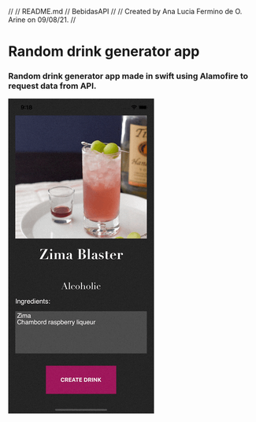 //
//  README.md
//  BebidasAPI
//
//  Created by Ana Lucia Fermino de O. Arine on 09/08/21.
//

# Random drink generator app

### Random drink generator app made in swift using Alamofire to request data from API. 

![](drink.gif)
